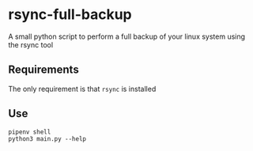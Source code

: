 # rsync-full-backup
A small python script to perform a full backup of your linux system using the rsync tool

## Requirements

The only requirement is that `rsync` is installed

## Use

    pipenv shell
    python3 main.py --help
